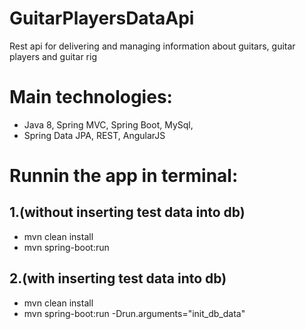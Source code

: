 # GuitarPlayersDataApi
Rest api for delivering and managing information about guitars, guitar players and guitar rig

# Main technologies: 
* Java 8, Spring MVC, Spring Boot, MySql,
* Spring Data JPA, REST, AngularJS

# Runnin the app in terminal:

## 1.(without inserting test data into db)
* mvn clean install
* mvn spring-boot:run 

## 2.(with inserting test data into db)
* mvn clean install
* mvn spring-boot:run -Drun.arguments="init_db_data" 

